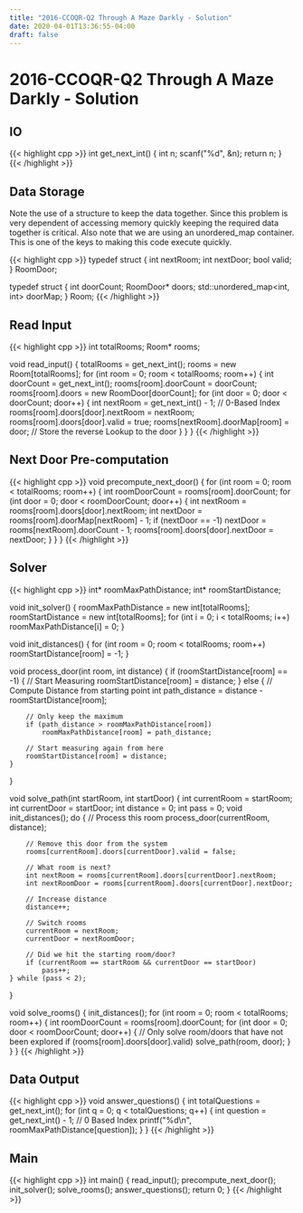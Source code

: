 ```yaml
---
title: "2016-CCOQR-Q2 Through A Maze Darkly - Solution"
date: 2020-04-01T13:36:55-04:00
draft: false
---
```


# 2016-CCOQR-Q2 Through A Maze Darkly - Solution

## IO

{{< highlight cpp >}}
int get_next_int()
{
    int n;
    scanf("%d", &n);
    return n;
}
{{< /highlight >}}

## Data Storage

Note the use of a structure to keep the data together. Since this problem is very dependent of accessing memory quickly keeping the required data together is critical. Also note that we are using an unordered_map container. This is one of the keys to making this code execute quickly.

{{< highlight cpp >}}
typedef struct
{
    int nextRoom;
    int nextDoor;
    bool valid;
} RoomDoor;
 
typedef struct
{
    int doorCount;
    RoomDoor* doors;
    std::unordered_map<int, int> doorMap;
} Room;
{{< /highlight >}}

## Read Input

{{< highlight cpp >}}
int   totalRooms;
Room*  rooms;

void read_input()
{
    totalRooms = get_next_int();
    rooms = new Room[totalRooms];
    for (int room = 0; room < totalRooms; room++)
    {
        int doorCount = get_next_int();
        rooms[room].doorCount = doorCount;
        rooms[room].doors = new RoomDoor[doorCount];
        for (int door = 0; door < doorCount; door++)
        {
            int nextRoom = get_next_int() - 1; // 0-Based Index
            rooms[room].doors[door].nextRoom = nextRoom;
            rooms[room].doors[door].valid = true;
            rooms[nextRoom].doorMap[room] = door; // Store the reverse Lookup to the door
        }
    }
}
{{< /highlight >}}

## Next Door Pre-computation

{{< highlight cpp >}}
void precompute_next_door()
{
    for (int room = 0; room < totalRooms; room++)
    {
        int roomDoorCount = rooms[room].doorCount;
        for (int door = 0; door < roomDoorCount; door++)
        {
            int nextRoom = rooms[room].doors[door].nextRoom;
            int nextDoor = rooms[room].doorMap[nextRoom] - 1;
            if (nextDoor == -1)
                nextDoor = rooms[nextRoom].doorCount - 1;
            rooms[room].doors[door].nextDoor = nextDoor;
        }
    }
}
{{< /highlight >}}

## Solver

{{< highlight cpp >}}
int* roomMaxPathDistance;
int* roomStartDistance;

void init_solver()
{
    roomMaxPathDistance = new int[totalRooms];
    roomStartDistance = new int[totalRooms];
    for (int i = 0; i < totalRooms; i++)
        roomMaxPathDistance[i] = 0;
}
 
void init_distances()
{
    for (int room = 0; room < totalRooms; room++)
        roomStartDistance[room] = -1;
}
 
void process_door(int room, int distance)
{
    if (roomStartDistance[room] == -1)
    {
        // Start Measuring
        roomStartDistance[room] = distance;
    }
    else
    {
        // Compute Distance from starting point
        int path_distance = distance - roomStartDistance[room];
 
        // Only keep the maximum
        if (path_distance > roomMaxPathDistance[room])
            roomMaxPathDistance[room] = path_distance;
 
        // Start measuring again from here
        roomStartDistance[room] = distance;
    }
}
 
void solve_path(int startRoom, int startDoor)
{
    int currentRoom = startRoom;
    int currentDoor = startDoor;
    int distance = 0;
    int pass = 0;
    void init_distances();
    do
    {
        // Process this room
        process_door(currentRoom, distance);
 
        // Remove this door from the system
        rooms[currentRoom].doors[currentDoor].valid = false;
 
        // What room is next?
        int nextRoom = rooms[currentRoom].doors[currentDoor].nextRoom;
        int nextRoomDoor = rooms[currentRoom].doors[currentDoor].nextDoor;
 
        // Increase distance
        distance++;
 
        // Switch rooms
        currentRoom = nextRoom;
        currentDoor = nextRoomDoor;
 
        // Did we hit the starting room/door?
        if (currentRoom == startRoom && currentDoor == startDoor)
            pass++;
    } while (pass < 2);
}
 
void solve_rooms()
{
    init_distances();
    for (int room = 0; room < totalRooms; room++)
    {
        int roomDoorCount = rooms[room].doorCount;
        for (int door = 0; door < roomDoorCount; door++)
        {
            // Only solve room/doors that have not been explored
            if (rooms[room].doors[door].valid)
                solve_path(room, door);
        }
    }
}
{{< /highlight >}}

## Data Output

{{< highlight cpp >}}
void answer_questions()
{
    int totalQuestions = get_next_int();
    for (int q = 0; q < totalQuestions; q++)
    {
        int question = get_next_int() - 1; // 0 Based Index
        printf("%d\n", roomMaxPathDistance[question]);
    }
}
{{< /highlight >}}

## Main

{{< highlight cpp >}}
int main()
{
    read_input();
    precompute_next_door();
    init_solver();
    solve_rooms();
    answer_questions();
    return 0;
}
{{< /highlight >}}
